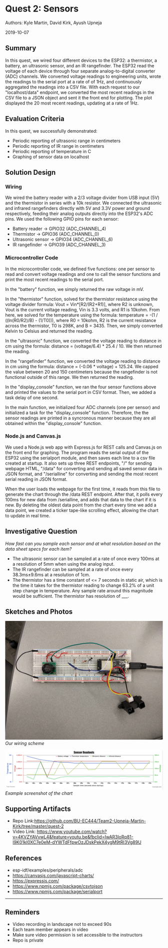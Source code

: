 # Quest 2: Sensors
Authors: Kyle Martin, David Kirk, Ayush Upneja

2019-10-07

## Summary
In this quest, we wired four different devices to the ESP32: a thermistor, a battery, an ultrasonic sensor, and an IR rangefinder.  The ESP32 read the voltage of each device through four separate analog-to-digital converter (ADC) channels.  We converted voltage readings to engineering units, wrote the readings to the serial port at a rate of of 1Hz, and continuously aggregated the readings into a CSV file.  With each request to our "localhost/data" endpoint, we converted the most recent readings in the CSV file to a JSON object and sent it the front end for plotting.  The plot displayed the 20 most recent readings, updating at a rate of 1Hz.  

## Evaluation Criteria
In this quest, we successfully demonstrated:

- Periodic reporting of ultrasonic range in centimeters
- Periodic reporting of IR range in centimeters
- Periodic reporting of temperature in C
- Graphing of sensor data on localhost 

## Solution Design

### Wiring
We wired the battery reader with a 2/3 voltage divider from USB input (5V) and the thermistor in series with a 10k resistor. We connected the ultrasonic and infrared rangefinders directly with 5V and 3.3V power and ground respectively, feeding their analog outputs directly into the ESP32's ADC pins.  We used the following GPIO pins for each sensor:

- Battery reader -> GPIO32 (ADC_CHANNEL_4)
- Thermistor -> GPIO36 (ADC_CHANNEL_0)
- Ultrasonic sensor -> GPIO34 (ADC_CHANNEL_6)
- IR rangefinder -> GPIO39 (ADC_CHANNEL_3)

### Microcontroller Code
In the microcontroller code, we defined five functions: one per sensor to read and convert voltage readings and one to call the sensor functions and print the most recent readings to the serial port.  

In the "battery" function, we simply returned the raw voltage in mV.  

In the "thermistor" function, solved for the thermistor resistance using the voltage divider formula: Vout = Vin*[R2/(R2+R1)], where R2 is unknown, Vout is the current voltage reading, Vin is 3.3 volts, and R1 is 10kohm.  From here, we solved for the temperature using the formula: temperature = -(1 / ((ln(R0/R2)/B) - (1/T0))), where R0 = 10kohm, R2 is the current resistance across the thermistor, T0 is 298K, and B = 3435.  Then, we simply converted Kelvin to Celsius and returned the reading.  

In the "ultrasonic" function, we converted the voltage reading to distance in cm using the formula: distance = (voltage/6.4) * 25.4 / 10.  We then returned the reading.  

In the "rangefinder" function, we converted the voltage reading to distance in cm using the formula: distance = (-0.06 * voltage) + 125.24.  We capped the value between 20 and 150 centimeters because the rangefinder is not functional outside of this range.  We then returned the reading.

In the "display_console" function, we ran the four sensor functions above and printed the values to the serial port in CSV format.  Then, we added a task delay of one second.

In the main function, we initialized four ADC channels (one per sensor) and initialized a task for the "display_console" function.  Therefore, the the sensor readings are printed in a syncronous manner because they are all obtained within the "display_console" function.

### Node.js and Canvas.js
We used a Node.js web app with Express.js for REST calls and Canvas.js on the front end for graphing. The program reads the serial output of the ESP32 using the serialport module, and then saves each line to a csv file created at startup. It also sets up three REST endpoints, "/" for sending webpage HTML, "/data" for converting and sending all saved sensor data in JSON format, and "/serialline" for converting and sending the most recent serial reading in JSON format. 

When the user loads the webpage for the first time, it reads from this file to generate the chart through the /data REST endpoint. After that, it polls every 100ms for new data from /serialline, and adds that data to the chart if it is new. By deleting the oldest data point from the chart every time we add a data point, we created a ticker tape-like scrolling effect, allowing the chart to update in real time.

## Investigative Question
*How fast can you sample each sensor and at what resolution based on the data sheet specs for each item?*

- The ultrasonic sensor can be sampled at a rate of once every 100ms at a resolution of 5mm when using the analog input.
- The IR rangefinder can be sampled at a rate of once every 38.3ms±9.6ms at a resolution of 1cm.
- The thermistor has a time constant of <= 7 seconds in static air, which is the time it takes for the thermistor reading to change 63.2% of a unit step change in temperature.  Any sample rate around this magnitude would be sufficient.  The thermistor has resolution of ___.

## Sketches and Photos
![Sensor wiring](images/wiring.jpg)
*Our wiring scheme*

![Example of running the chart](images/chart-example.png)
*Example screenshot of the chart*

## Supporting Artifacts
- Repo Link:https://github.com/BU-EC444/Team2-Upneja-Martin-Kirk/tree/master/quest-2
- Video Link: https://www.youtube.com/watch?v=4KVZYAVvwL4&feature=youtu.be&fbclid=IwAR3loRq81-l9K01kI0XC7e0eM-dYWTdFfpwOzJDskPekX4ygM9tRI3Vg89U


## References
- esp-idf/examples/peripherals/adc
- https://canvasjs.com/javascript-charts/
- https://expressjs.com/
- https://www.npmjs.com/package/csvtojson
- https://www.npmjs.com/package/serialport

-----

## Reminders

- Video recording in landscape not to exceed 90s
- Each team member appears in video
- Make sure video permission is set accessible to the instructors
- Repo is private
